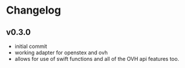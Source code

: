 # Changelog


## v0.3.0

- initial commit
- working adapter for openstex and ovh
- allows for use of swift functions and all of the OVH api features too.